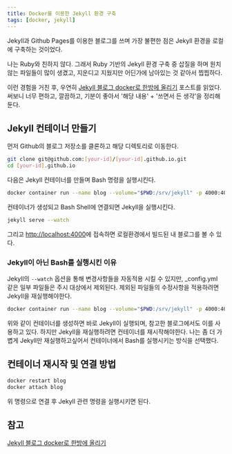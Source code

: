 ```yaml
---
title: Docker를 이용한 Jekyll 환경 구축
tags: [docker, jekyll]
---
```


Jekyll과 Github Pages를 이용한 블로그를 쓰며 가장 불편한 점은 Jekyll 환경을 로컬에 구축하는 것이었다.

나는 Ruby와 친하지 않다. 그래서 Ruby 기반의 Jekyll 환경 구축 중 삽질을 하며 원치않는 파일들이 많이 생겼고, 지운디고 지웠지만 어딘가에 남아있는 것 같아서 찝찝하다.

이런 경험을 거친 후, 우연히 [Jekyll 블로그 docker로 한방에 올리기](https://jybaek.tistory.com/808) 포스트를 읽었다. 써보니 너무 편하고, 깔끔하고, 기분이 좋아서 '해당 내용' + '쓰면서 든 생각'을 정리해둔다.

## Jekyll 컨테이너 만들기

먼저 Github의 블로그 저장소를 클론하고 해당 디렉토리로 이동한다.

```bash
git clone git@github.com:[your-id]/[your-id].github.io.git
cd [your-id].github.io
```

다음은 Jekyll 컨테이너를 만들며 Bash 명령을 실행시킨다.

```bash
docker container run --name blog --volume="$PWD:/srv/jekyll" -p 4000:4000 -it jekyll/jekyll bash
```

컨테이너가 생성되고 Bash Shell에 연결되면 Jekyll을 실행시킨다.

```bash
jekyll serve --watch
```

그리고 [http://localhost:4000](http://localhost:4000)에 접속하면 로컬환경에서 빌드된 내 블로그를 볼 수 있다.

### Jekyll이 아닌 Bash를 실행시킨 이유

Jekyll의 `--watch` 옵션을 통해 변경사항들을 자동적용 시킬 수 있지만, _config.yml 같은 일부 파일들은 주시 대상에서 제외된다. 제외된 파일들의 수정사항을 적용하려면 Jekyll을 재실행해야한다.

```bash
docker container run --name blog --volume="$PWD:/srv/jekyll" -p 4000:4000 -it jekyll/jekyll jekyll serve --watch
```

위와 같이 컨테이너를 생성하면 바로 Jekyll이 실행되며, 참고한 블로그에서도 이를 사용하고 있다. 하지만 Jekyll을 재실행하려면 컨테이너를 재시작해야한다. 나는 좀 더 가볍게 Jekyll만 재실행하고싶어서 컨테이너에서 Bash를 실행시키는 방식을 선택했다.

## 컨테이너 재시작 및 연결 방법

```bash
docker restart blog
docker attach blog
```

위 명령으로 연결 후 Jekyll 관련 명령을 실행시키면 된다.

## 참고

[Jekyll 블로그 docker로 한방에 올리기](https://jybaek.tistory.com/808)
